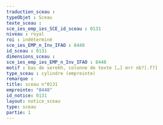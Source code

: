 ```yaml
---
traduction_sceau : 
typeObjet : Sceau
texte_sceau : 
sce_ies_emp_ies_SCE_id_sceau : 0131
niveau : royal
roi : indéterminé
sce_ies_EMP_n_Inv_IFAO : 8448
id_sceau : 0131
dimensions_sceau : 
sce_ies_emp_ies_EMP_n_Inv_IFAO : 8448
motif : bas de serekh, colonne de texte […] mrr nb?[.f?]
type_sceau : cylindre (empreinte)
remarque : 
title: sceau n°0131
empreinte: "8448"
id_notice: 0131
layout: notice_sceau
type: sceau
partie: 1
---
```

